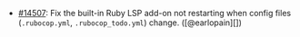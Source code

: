 * [#14507](https://github.com/rubocop/rubocop/pull/14507): Fix the built-in Ruby LSP add-on not restarting when config files (`.rubocop.yml`, `.rubocop_todo.yml`) change. ([@earlopain][])
